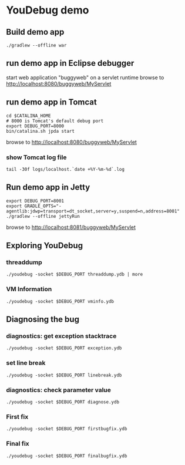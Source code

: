 # YouDebug demo

## Build demo app

	./gradlew --offline war

## run demo app in Eclipse debugger
start web application "buggyweb" on a servlet runtime
browse to [http://localhost:8080/buggyweb/MyServlet](http://localhost:8080/buggyweb/MyServlet)

## run demo app in Tomcat

	cd $CATALINA_HOME
	# 8000 is Tomcat's default debug port
	export DEBUG_PORT=8000
	bin/catalina.sh jpda start

browse to [http://localhost:8080/buggyweb/MyServlet](http://localhost:8080/buggyweb/MyServlet)

### show Tomcat log file

	tail -30f logs/localhost.`date +%Y-%m-%d`.log


## Run demo app in Jetty

	export DEBUG_PORT=8001
	export GRADLE_OPTS="-agentlib:jdwp=transport=dt_socket,server=y,suspend=n,address=8001"
	./gradlew --offline jettyRun


browse to [http://localhost:8081/buggyweb/MyServlet](http://localhost:8081/buggyweb/MyServlet)

## Exploring YouDebug

### threaddump

	./youdebug -socket $DEBUG_PORT threaddump.ydb | more
	
### VM Information

	./youdebug -socket $DEBUG_PORT vminfo.ydb

## Diagnosing the bug

### diagnostics: get exception stacktrace

	./youdebug -socket $DEBUG_PORT exception.ydb

### set line break

	./youdebug -socket $DEBUG_PORT linebreak.ydb


### diagnostics: check parameter value 

	./youdebug -socket $DEBUG_PORT diagnose.ydb

### First fix

	./youdebug -socket $DEBUG_PORT firstbugfix.ydb

### Final fix

	./youdebug -socket $DEBUG_PORT finalbugfix.ydb

